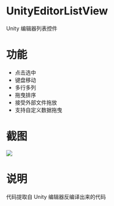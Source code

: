 # UnityEditorListView
Unity 编辑器列表控件

# 功能
* 点击选中
* 键盘移动
* 多行多列
* 拖曳排序
* 接受外部文件拖放
* 支持自定义数据拖曳

# 截图
![](https://github.com/akof1314/UnityEditorListView/raw/master/Screenshots/default.png)

# 说明
代码提取自 Unity 编辑器反编译出来的代码